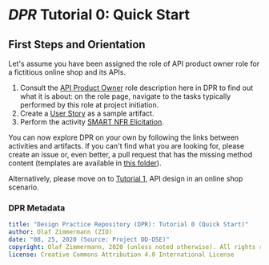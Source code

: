 
# *DPR* Tutorial 0: Quick Start

## First Steps and Orientation

Let's assume you have been assigned the role of API product owner role for a fictitious online shop and its APIs. 

1. Consult the [API Product Owner](../roles/SDPR-APIProductOwner.md) role description here in DPR to find out what it is about: on the role page, navigate to the tasks typically performed by this role at project initiation.
2. Create a [User Story](../artifact-templates/DPR-UserStory.md) as a sample artifact. 
3. Perform the activity [SMART NFR Elicitation](../activities/DPR-SMART-NFR-Elicitation.md). 

You can now explore DPR on your own by following the links between activities and artifacts. If you can't find what you are looking for, please create an issue or, even better, a pull request that has the missing method content (templates are available in [this folder](./contributing)).

Alternatively, please move on to [Tutorial 1](DPR-Tutorial1.md), API design in an online shop scenario.


### DPR Metadata

```yaml
title: "Design Practice Repository (DPR): Tutorial 0 (Quick Start)"
author: Olaf Zimmermann (ZIO)
date: "08, 25, 2020 (Source: Project DD-DSE)"
copyright: Olaf Zimmermann, 2020 (unless noted otherwise). All rights reserved.
license: Creative Commons Attribution 4.0 International License
```